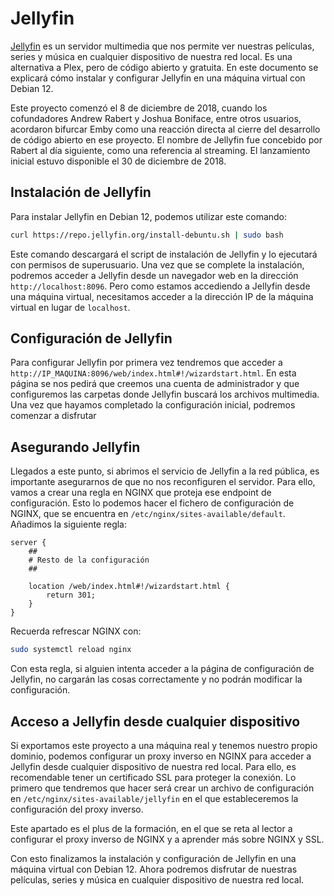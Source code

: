 # Jellyfin

[Jellyfin](https://jellyfin.org/docs/) es un servidor multimedia que nos permite ver nuestras películas, series y música en cualquier dispositivo de nuestra red local. Es una alternativa a Plex, pero de código abierto y gratuita. En este documento se explicará cómo instalar y configurar Jellyfin en una máquina virtual con Debian 12.

Este proyecto comenzó el 8 de diciembre de 2018, cuando los cofundadores Andrew Rabert y Joshua Boniface, entre otros usuarios, acordaron bifurcar Emby como una reacción directa al cierre del desarrollo de código abierto en ese proyecto. El nombre de Jellyfin fue concebido por Rabert al día siguiente, como una referencia al streaming. El lanzamiento inicial estuvo disponible el 30 de diciembre de 2018.

## Instalación de Jellyfin

Para instalar Jellyfin en Debian 12, podemos utilizar este comando:

```bash
curl https://repo.jellyfin.org/install-debuntu.sh | sudo bash
```

Este comando descargará el script de instalación de Jellyfin y lo ejecutará con permisos de superusuario. Una vez que se complete la instalación, podremos acceder a Jellyfin desde un navegador web en la dirección `http://localhost:8096`. Pero como estamos accediendo a Jellyfin desde una máquina virtual, necesitamos acceder a la dirección IP de la máquina virtual en lugar de `localhost`. 

## Configuración de Jellyfin

Para configurar Jellyfin por primera vez tendremos que acceder a ```http://IP_MAQUINA:8096/web/index.html#!/wizardstart.html```. En esta página se nos pedirá que creemos una cuenta de administrador y que configuremos las carpetas donde Jellyfin buscará los archivos multimedia. Una vez que hayamos completado la configuración inicial, podremos comenzar a disfrutar

## Asegurando Jellyfin

Llegados a este punto, si abrimos el servicio de Jellyfin a la red pública, es importante asegurarnos de que no nos reconfiguren el servidor. Para ello, vamos a crear una regla en NGINX que proteja ese endpoint de configuración. Esto lo podemos hacer el fichero de configuración de NGINX, que se encuentra en `/etc/nginx/sites-available/default`. Añadimos la siguiente regla:

```nginx
server {
    ##
    # Resto de la configuración
    ##

    location /web/index.html#!/wizardstart.html {
        return 301;
    }
}
```

Recuerda refrescar NGINX con: 

```bash
sudo systemctl reload nginx
```

Con esta regla, si alguien intenta acceder a la página de configuración de Jellyfin, no cargarán las cosas correctamente y no podrán modificar la configuración.

## Acceso a Jellyfin desde cualquier dispositivo

Si exportamos este proyecto a una máquina real y tenemos nuestro propio dominio, podemos configurar un proxy inverso en NGINX para acceder a Jellyfin desde cualquier dispositivo de nuestra red local. Para ello, es recomendable tener un certificado SSL para proteger la conexión. Lo primero que tendremos que hacer será crear un archivo de configuración en `/etc/nginx/sites-available/jellyfin` en el que estableceremos la configuración del proxy inverso.

Este apartado es el plus de la formación, en el que se reta al lector a configurar el proxy inverso de NGINX y a aprender más sobre NGINX y SSL.

Con esto finalizamos la instalación y configuración de Jellyfin en una máquina virtual con Debian 12. Ahora podremos disfrutar de nuestras películas, series y música en cualquier dispositivo de nuestra red local.